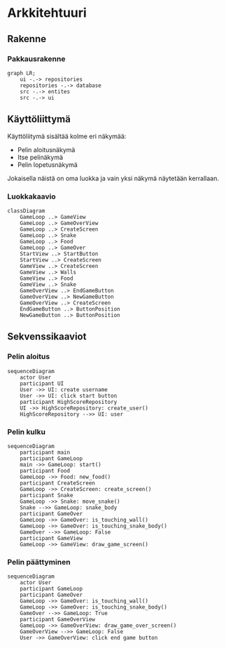# Arkkitehtuuri

## Rakenne

### Pakkausrakenne

```mermaid
graph LR;
    ui -.-> repositories
    repositories -.-> database
    src -.-> entites
    src -.-> ui

```
## Käyttöliittymä

Käyttöliitymä sisältää kolme eri näkymää:

- Pelin aloitusnäkymä
- Itse pelinäkymä
- Pelin lopetusnäkymä

Jokaisella näistä on oma luokka ja vain yksi näkymä näytetään kerrallaan.


### Luokkakaavio


```mermaid
classDiagram
    GameLoop ..> GameView
    GameLoop ..> GameOverView
    GameLoop ..> CreateScreen
    GameLoop ..> Snake
    GameLoop ..> Food
    GameLoop ..> GameOver
    StartView ..> StartButton
    StartView ..> CreateScreen
    GameView ..> CreateScreen
    GameView ..> Walls
    GameView ..> Food
    GameView ..> Snake
    GameOverView ..> EndGameButton
    GameOverView ..> NewGameButton
    GameOverView ..> CreateScreen
    EndGameButton ..> ButtonPosition
    NewGameButton ..> ButtonPosition

```


## Sekvenssikaaviot

### Pelin aloitus

```mermaid
sequenceDiagram
    actor User
    participant UI
    User ->> UI: create username
    User ->> UI: click start button
    participant HighScoreRepository
    UI ->> HighScoreRepository: create_user()
    HighScoreRepository -->> UI: user
```

### Pelin kulku


```mermaid
sequenceDiagram
    participant main
    participant GameLoop
    main ->> GameLoop: start()
    participant Food
    GameLoop ->> Food: new_food()
    participant CreateScreen
    GameLoop ->> CreateScreen: create_screen()
    participant Snake
    GameLoop ->> Snake: move_snake()
    Snake -->> GameLoop: snake_body
    participant GameOver
    GameLoop ->> GameOver: is_touching_wall()
    GameLoop ->> GameOver: is_touching_snake_body()
    GameOver -->> GameLoop: False
    participant GameView
    GameLoop ->> GameView: draw_game_screen()
```

### Pelin päättyminen


```mermaid
sequenceDiagram
    actor User
    participant GameLoop
    participant GameOver
    GameLoop ->> GameOver: is_touching_wall()
    GameLoop ->> GameOver: is_touching_snake_body()
    GameOver -->> GameLoop: True
    participant GameOverView
    GameLoop ->> GameOverView: draw_game_over_screen()
    GameOverView -->> GameLoop: False
    User ->> GameOverView: click end game button
```